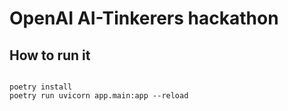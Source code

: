 # OpenAI AI-Tinkerers hackathon

## How to run it
```shell

poetry install
poetry run uvicorn app.main:app --reload
```